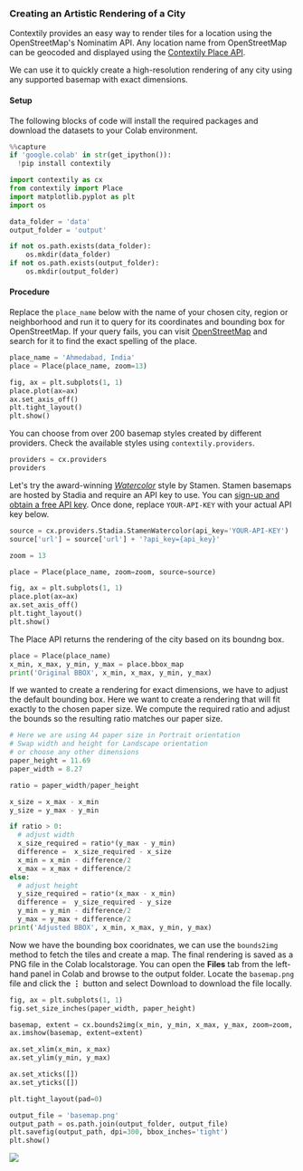 ### Creating an Artistic Rendering of a City

Contextily provides an easy way to render tiles for a location using the OpenStreetMap's Nominatim API. Any location name from OpenStreetMap can be geocoded and displayed using the [Contextily Place API](https://contextily.readthedocs.io/en/latest/places_guide.html).

We can use it to quickly create a high-resolution rendering of any city using any supported basemap with exact dimensions.

#### Setup
The following blocks of code will install the required packages and download the datasets to your Colab environment.


```python
%%capture
if 'google.colab' in str(get_ipython()):
  !pip install contextily
```


```python
import contextily as cx
from contextily import Place
import matplotlib.pyplot as plt
import os
```


```python
data_folder = 'data'
output_folder = 'output'

if not os.path.exists(data_folder):
    os.mkdir(data_folder)
if not os.path.exists(output_folder):
    os.mkdir(output_folder)
```

#### Procedure

Replace the `place_name` below with the name of your chosen city, region or neighborhood and run it to query for its coordinates and bounding box for OpenStreetMap. If your query fails, you can visit [OpenStreetMap](https://www.openstreetmap.org/) and search for it to find the exact spelling of the place.


```python
place_name = 'Ahmedabad, India'
place = Place(place_name, zoom=13)
```


```python
fig, ax = plt.subplots(1, 1)
place.plot(ax=ax)
ax.set_axis_off()
plt.tight_layout()
plt.show()
```

You can choose from over 200 basemap styles created by different providers. Check the available styles using `contextily.providers`.


```python
providers = cx.providers
providers
```

Let's try the award-winning [*Watercolor*](https://www.cooperhewitt.org/2023/08/27/nda-stamen-design-watercolor-maps/) style by Stamen. Stamen basemaps are hosted by Stadia and require an API key to use. You can [sign-up and obtain a free API key](https://stadiamaps.com/stamen/). Once done, replace `YOUR-API-KEY` with your actual API key below.


```python
source = cx.providers.Stadia.StamenWatercolor(api_key='YOUR-API-KEY')
source['url'] = source['url'] + '?api_key={api_key}'

zoom = 13
```


```python
place = Place(place_name, zoom=zoom, source=source)

fig, ax = plt.subplots(1, 1)
place.plot(ax=ax)
ax.set_axis_off()
plt.tight_layout()
plt.show()
```

The Place API returns the rendering of the city based on its boundng box.


```python
place = Place(place_name)
x_min, x_max, y_min, y_max = place.bbox_map
print('Original BBOX', x_min, x_max, y_min, y_max)
```

If we wanted to create a rendering for exact dimensions, we have to adjust the default bounding box. Here we want to create a rendering that will fit exactly to the chosen paper size. We compute the required ratio and adjust the bounds so the resulting ratio matches our paper size.


```python
# Here we are using A4 paper size in Portrait orientation
# Swap width and height for Landscape orientation
# or choose any other dimensions
paper_height = 11.69
paper_width = 8.27

ratio = paper_width/paper_height

x_size = x_max - x_min
y_size = y_max - y_min

if ratio > 0:
  # adjust width
  x_size_required = ratio*(y_max - y_min)
  difference =  x_size_required - x_size
  x_min = x_min - difference/2
  x_max = x_max + difference/2
else:
  # adjust height
  y_size_required = ratio*(x_max - x_min)
  difference =  y_size_required - y_size
  y_min = y_min - difference/2
  y_max = y_max + difference/2
print('Adjusted BBOX', x_min, x_max, y_min, y_max)
```

Now we have the bounding box cooridnates, we can use the `bounds2img` method to fetch the tiles and create a map. The final rendering is saved as a PNG file in the Colab localstorage. You can open the **Files** tab from the left-hand panel in Colab and browse to the output folder. Locate the `basemap.png` file and click the **⋮** button and select Download to download the file locally.


```python
fig, ax = plt.subplots(1, 1)
fig.set_size_inches(paper_width, paper_height)

basemap, extent = cx.bounds2img(x_min, y_min, x_max, y_max, zoom=zoom, source=source)
ax.imshow(basemap, extent=extent)

ax.set_xlim(x_min, x_max)
ax.set_ylim(y_min, y_max)

ax.set_xticks([])
ax.set_yticks([])

plt.tight_layout(pad=0)

output_file = 'basemap.png'
output_path = os.path.join(output_folder, output_file)
plt.savefig(output_path, dpi=300, bbox_inches='tight')
plt.show()
```


    
![](python-dataviz-output/python-dataviz-output/supplement_contextily_files/supplement_contextily_19_0.png)
    

